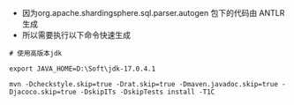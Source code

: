 * 因为org.apache.shardingsphere.sql.parser.autogen 包下的代码由 ANTLR 生成
* 所以需要执行以下命令快速生成
```shell
# 使用高版本jdk

export JAVA_HOME=D:\Soft\jdk-17.0.4.1

mvn -Dcheckstyle.skip=true -Drat.skip=true -Dmaven.javadoc.skip=true -Djacoco.skip=true -DskipITs -DskipTests install -T1C
``` 